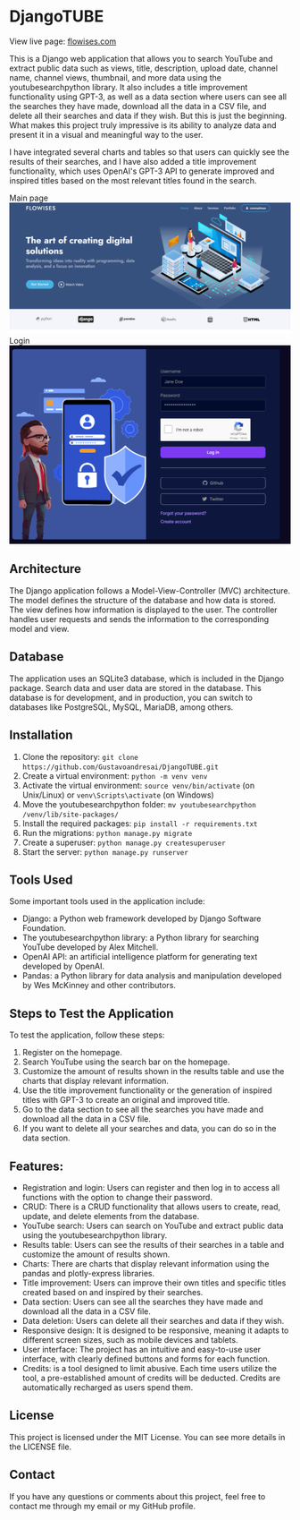 # DjangoTUBE
View live page: [flowises.com](https://flowises.com/)

This is a Django web application that allows you to search YouTube and extract public data such as views, title, description, upload date, channel name, channel views, thumbnail, and more data using the youtubesearchpython library. It also includes a title improvement functionality using GPT-3, as well as a data section where users can see all the searches they have made, download all the data in a CSV file, and delete all their searches and data if they wish. But this is just the beginning. What makes this project truly impressive is its ability to analyze data and present it in a visual and meaningful way to the user.

I have integrated several charts and tables so that users can quickly see the results of their searches, and I have also added a title improvement functionality, which uses OpenAI's GPT-3 API to generate improved and inspired titles based on the most relevant titles found in the search.

Main page
![screenshot](Screenshot_2.png)
Login
![screenshot](Screenshot_1.png)

## Architecture

The Django application follows a Model-View-Controller (MVC) architecture. The model defines the structure of the database and how data is stored. The view defines how information is displayed to the user. The controller handles user requests and sends the information to the corresponding model and view.

## Database

The application uses an SQLite3 database, which is included in the Django package. Search data and user data are stored in the database. This database is for development, and in production, you can switch to databases like PostgreSQL, MySQL, MariaDB, among others.

## Installation

1. Clone the repository: `git clone https://github.com/Gustavoandresai/DjangoTUBE.git`
2. Create a virtual environment: `python -m venv venv`
3. Activate the virtual environment: `source venv/bin/activate` (on Unix/Linux) or `venv\Scripts\activate` (on Windows)
4. Move the youtubesearchpython folder: `mv youtubesearchpython /venv/lib/site-packages/`
5. Install the required packages: `pip install -r requirements.txt`
6. Run the migrations: `python manage.py migrate`
7. Create a superuser: `python manage.py createsuperuser`
8. Start the server: `python manage.py runserver`

## Tools Used

Some important tools used in the application include:

- Django: a Python web framework developed by Django Software Foundation.
- The youtubesearchpython library: a Python library for searching YouTube developed by Alex Mitchell.
- OpenAI API: an artificial intelligence platform for generating text developed by OpenAI.
- Pandas: a Python library for data analysis and manipulation developed by Wes McKinney and other contributors.

## Steps to Test the Application

To test the application, follow these steps:

1. Register on the homepage.
2. Search YouTube using the search bar on the homepage.
3. Customize the amount of results shown in the results table and use the charts that display relevant information.
4. Use the title improvement functionality or the generation of inspired titles with GPT-3 to create an original and improved title.
5. Go to the data section to see all the searches you have made and download all the data in a CSV file.
6. If you want to delete all your searches and data, you can do so in the data section.

## Features:

- Registration and login: Users can register and then log in to access all functions with the option to change their password.
- CRUD: There is a CRUD functionality that allows users to create, read, update, and delete elements from the database.
- YouTube search: Users can search on YouTube and extract public data using the youtubesearchpython library.
- Results table: Users can see the results of their searches in a table and customize the amount of results shown.
- Charts: There are charts that display relevant information using the pandas and plotly-express libraries.
- Title improvement: Users can improve their own titles and specific titles created based on and inspired by their searches.
- Data section: Users can see all the searches they have made and download all the data in a CSV file.
- Data deletion: Users can delete all their searches and data if they wish.
- Responsive design: It is designed to be responsive, meaning it adapts to different screen sizes, such as mobile devices and tablets.
- User interface: The project has an intuitive and easy-to-use user interface, with clearly defined buttons and forms for each function.
- Credits: is a tool designed to limit abusive. Each time users utilize the tool, a pre-established amount of credits will be deducted. Credits are automatically recharged as users spend them. 


## License

This project is licensed under the MIT License. You can see more details in the LICENSE file.

## Contact

If you have any questions or comments about this project, feel free to contact me through my email or my GitHub profile.
